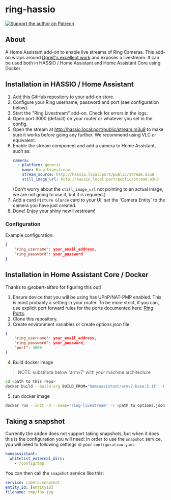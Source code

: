# ring-hassio
[![Support the author on Patreon][patreon-shield]][patreon]
## About
A Home Assistant add-on to enable live streams of Ring Cameras.
This add-on wraps around [Dgreif's excellent work](https://github.com/dgreif/ring) and exposes a livestream.
It can be used both in HASSIO / Home Assistant and Home Assistant Core using Docker.

## Installation in HASSIO / Home Assistant
1. Add this GitHub repository to your add-on store. 
2. Configure your Ring username, password and port (see configuration below).
3. Start the "Ring Livestream" add-on. Check for errors in the logs.
4. Open port 3000 (default) on your router or whatever you set in the config.
5. Open the stream at http://hassio.local:port/public/stream.m3u8 to make sure it works before going any further. We recommend using VLC or equivalent.
6. Enable the stream component and add a camera to Home Assistant, such as:
   ```yaml
   camera:
     - platform: generic
       name: Ring Livestream
       stream_source: http://hassio.local:port/public/stream.m3u8
       still_image_url: http://hassio.local:port/public/stream.m3u8
    ```
    (Don't worry about the `still_image_url` not pointing to an actual image, we are not going to use it, but it is required.)
7. Add a card `Picture Glance` card to your UI, set the 'Camera Entity` to the camera you have just created.
8. Done! Enjoy your shiny new livestream!

### Configuration
Example configuration:
```json
{
    "ring_username": your_email_address,
    "ring_password": your_password
}
```

## Installation in Home Assistant Core / Docker
Thanks to @robert-alfaro for figuring this out!
1. Ensure device that you will be using has UPnP/NAT-PMP enabled. This is most probably a setting in your router. To be more strict, if you can, use explicit port forward rules for the ports documented here: [Ring Ports](https://support.ring.com/hc/en-us/articles/205385394-The-Protocols-and-Ports-Used-by-Ring-Devices).
2. Clone this repository.
3. Create environment variables or create options.json file:
```json
{
    "ring_username": your_email_address,
    "ring_password": your_password,
    "port": 3000
}
```
4. Build docker image
> NOTE: substitute below 'armv7' with your machine architecture
```bash
cd <path to this repo>
docker build --build-arg BUILD_FROM='homeassistant/armv7-base:3.11' -t ring-hassio .
```

5. run docker image
```bash
docker run --init -d --name="ring-livestream" -v <path to options.json>:/data/options.json -p 3000:3000 ring-hassio
```

## Taking a snapshot
Currently the addon does not support taking snapshots, but when it does this is the configuration you will need:
In order to use the `snapshot` service, you will need to following settings in your `configuration.yaml`:
   ```yaml
   homeassistant:
     whitelist_external_dirs:
       - /config/tmp
   ```
   You can then call the `snapshot` service like this:
   ```yaml
   service: camera.snapshot
   entity_id: [entityID]
   filename: tmp/foo.jpg
   ```
[patreon-shield]: https://frenck.dev/wp-content/uploads/2019/12/patreon.png
[patreon]: https://www.patreon.com/dutchdatadude
